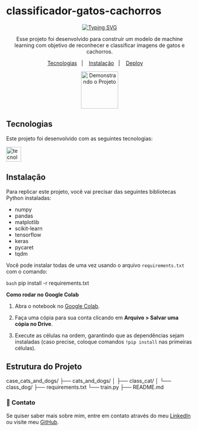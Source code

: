 # classificador-gatos-cachorros

<p align="center">
  <a href="https://git.io/typing-svg">
    <img src="https://readme-typing-svg.demolab.com?font=Fira+Code&pause=1000&color=AD50C0&center=true&vCenter=true&repeat=true&width=435&lines=Reconhecimento+de+Imagens+%F0%9F%90%B1+%F0%9F%90%B6" alt="Typing SVG" />
  </a>
</p>

<p align="center">
  Esse projeto foi desenvolvido para construir um modelo de machine learning com objetivo de reconhecer e classificar imagens de gatos e cachorros.
</p>

<p align="center">
  <a href="#-tecnologias">Tecnologias</a>&nbsp;&nbsp;&nbsp;|&nbsp;&nbsp;&nbsp;
  <a href="#-projeto">Instalação</a>&nbsp;&nbsp;&nbsp;|&nbsp;&nbsp;&nbsp;
  <a href="#-deploy">Deploy</a>&nbsp;&nbsp;&nbsp;&nbsp;&nbsp;&nbsp;
</p>

<p align="center">
  <img src="https://i.imgur.com/uMCNhky.png" alt="Demonstrando o Projeto" width="100">
</p>

## Tecnologias

Este projeto foi desenvolvido com as seguintes tecnologias:

<div align="left">
  <img src="https://skillicons.dev/icons?i=python,colab" height="40" alt="tecnologias" />
</div>

## Instalação

Para replicar este projeto, você vai precisar das seguintes bibliotecas Python instaladas:

- numpy
- pandas
- matplotlib
- scikit-learn
- tensorflow
- keras
- pycaret
- tqdm
  

Você pode instalar todas de uma vez usando o arquivo `requirements.txt` com o comando:

```bash```
pip install -r requirements.txt

**Como rodar no Google Colab**

1. Abra o notebook no [Google Colab](https://colab.research.google.com/).

2. Faça uma cópia para sua conta clicando em **Arquivo > Salvar uma cópia no Drive**.

3. Execute as células na ordem, garantindo que as dependências sejam instaladas (caso precise, coloque comandos `!pip install` nas primeiras células).


## Estrutura do Projeto

case_cats_and_dogs/
├── cats_and_dogs/
│ ├── class_cat/ 
│ └── class_dog/ 
├── requirements.txt 
└── train.py 
├── README.md
### 📩 Contato

Se quiser saber mais sobre mim, entre em contato através do meu [LinkedIn](www.linkedin.com/in/joanatrindade-) ou visite meu [GitHub](https://github.com/joanats).
